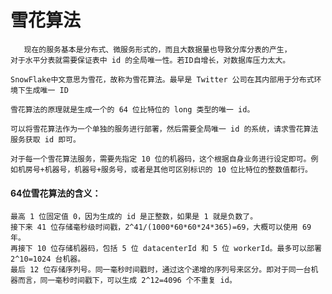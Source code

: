 # 雪花算法

~~~
   现在的服务基本是分布式、微服务形式的，而且大数据量也导致分库分表的产生，
对于水平分表就需要保证表中 id 的全局唯一性。若ID自增长，对数据库压力太大。

SnowFlake中文意思为雪花，故称为雪花算法。最早是 Twitter 公司在其内部用于分布式环境下生成唯一 ID

雪花算法的原理就是生成一个的 64 位比特位的 long 类型的唯一 id。

可以将雪花算法作为一个单独的服务进行部署，然后需要全局唯一 id 的系统，请求雪花算法服务获取 id 即可。

对于每一个雪花算法服务，需要先指定 10 位的机器码，这个根据自身业务进行设定即可。例如机房号+机器号，机器号+服务号，或者是其他可区别标识的 10 位比特位的整数值都行。

~~~
#### 64位雪花算法的含义：

    最高 1 位固定值 0，因为生成的 id 是正整数，如果是 1 就是负数了。
    接下来 41 位存储毫秒级时间戳，2^41/(1000*60*60*24*365)=69，大概可以使用 69 年。
    再接下 10 位存储机器码，包括 5 位 datacenterId 和 5 位 workerId。最多可以部署 2^10=1024 台机器。
    最后 12 位存储序列号。同一毫秒时间戳时，通过这个递增的序列号来区分。即对于同一台机器而言，同一毫秒时间戳下，可以生成 2^12=4096 个不重复 id。
